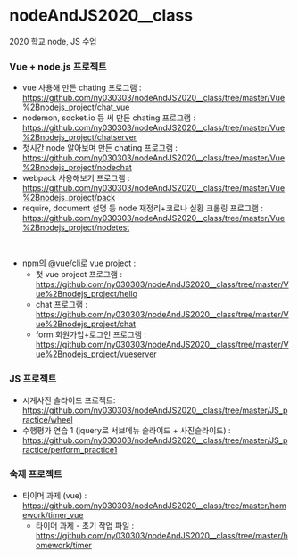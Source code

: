 # nodeAndJS2020__class
2020 학교 node, JS 수업


### Vue + node.js 프로젝트
* vue 사용해 만든 chating 프로그램 : 
https://github.com/ny030303/nodeAndJS2020__class/tree/master/Vue%2Bnodejs_project/chat_vue<br>
* nodemon, socket.io 등 써 만든 chating 프로그램 : 
https://github.com/ny030303/nodeAndJS2020__class/tree/master/Vue%2Bnodejs_project/chatserver<br>
* 첫시간 node 알아보며 만든 chating 프로그램 : 
https://github.com/ny030303/nodeAndJS2020__class/tree/master/Vue%2Bnodejs_project/nodechat<br>
* webpack 사용해보기 프로그램 : 
https://github.com/ny030303/nodeAndJS2020__class/tree/master/Vue%2Bnodejs_project/pack<br>
* require, document 설명 등 node 재정리+코로나 실황 크롤링 프로그램 :
 https://github.com/ny030303/nodeAndJS2020__class/tree/master/Vue%2Bnodejs_project/nodetest<br>
<br>

* npm의 @vue/cli로 vue project :  <br>
  * 첫 vue project 프로그램 : https://github.com/ny030303/nodeAndJS2020__class/tree/master/Vue%2Bnodejs_project/hello<br>
  * chat 프로그램 : https://github.com/ny030303/nodeAndJS2020__class/tree/master/Vue%2Bnodejs_project/chat<br>
  * form 회원가입+로그인 프로그램 : https://github.com/ny030303/nodeAndJS2020__class/tree/master/Vue%2Bnodejs_project/vueserver<br>

### JS 프로젝트
* 시계사진 슬라이드 프로젝트: https://github.com/ny030303/nodeAndJS2020__class/tree/master/JS_practice/wheel<br>
* 수행평가 연습 1 (jquery로 서브메뉴 슬라이드 + 사진슬라이드) : https://github.com/ny030303/nodeAndJS2020__class/tree/master/JS_practice/perform_practice1<br>

### 숙제 프로젝트
* 타이머 과제 (vue) : https://github.com/ny030303/nodeAndJS2020__class/tree/master/homework/timer_vue<br>
  * 타이머 과제 - 초기 작업 파일 : https://github.com/ny030303/nodeAndJS2020__class/tree/master/homework/timer<br>
